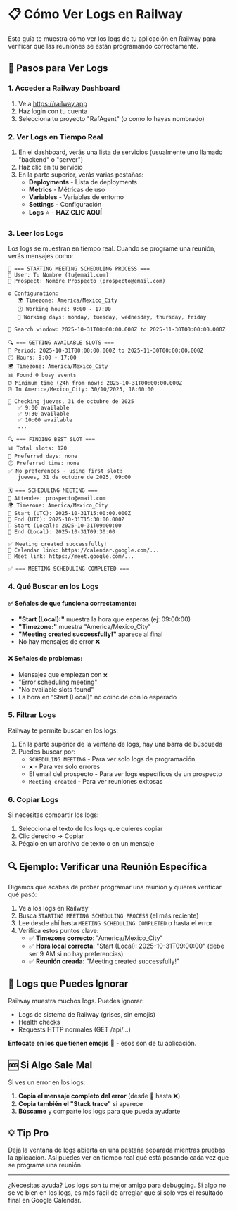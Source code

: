 # 📋 Cómo Ver Logs en Railway

Esta guía te muestra cómo ver los logs de tu aplicación en Railway para verificar que las reuniones se están programando correctamente.

## 🚀 Pasos para Ver Logs

### 1. Acceder a Railway Dashboard

1. Ve a https://railway.app
2. Haz login con tu cuenta
3. Selecciona tu proyecto "RafAgent" (o como lo hayas nombrado)

### 2. Ver Logs en Tiempo Real

1. En el dashboard, verás una lista de servicios (usualmente uno llamado "backend" o "server")
2. Haz clic en tu servicio
3. En la parte superior, verás varias pestañas:
   - **Deployments** - Lista de deployments
   - **Metrics** - Métricas de uso
   - **Variables** - Variables de entorno
   - **Settings** - Configuración
   - **Logs** ⭐️ - **HAZ CLIC AQUÍ**

### 3. Leer los Logs

Los logs se muestran en tiempo real. Cuando se programe una reunión, verás mensajes como:

```
🚀 === STARTING MEETING SCHEDULING PROCESS ===
👤 User: Tu Nombre (tu@email.com)
👥 Prospect: Nombre Prospecto (prospecto@email.com)

⚙️ Configuration:
   🌍 Timezone: America/Mexico_City
   🕐 Working hours: 9:00 - 17:00
   📅 Working days: monday, tuesday, wednesday, thursday, friday

📅 Search window: 2025-10-31T00:00:00.000Z to 2025-11-30T00:00:00.000Z

🔍 === GETTING AVAILABLE SLOTS ===
📅 Period: 2025-10-31T00:00:00.000Z to 2025-11-30T00:00:00.000Z
🕐 Hours: 9:00 - 17:00
🌍 Timezone: America/Mexico_City
📊 Found 0 busy events
⏰ Minimum time (24h from now): 2025-10-31T00:00:00.000Z
⏰ In America/Mexico_City: 30/10/2025, 18:00:00

📅 Checking jueves, 31 de octubre de 2025
   ✅ 9:00 available
   ✅ 9:30 available
   ✅ 10:00 available
   ...

🔍 === FINDING BEST SLOT ===
📊 Total slots: 120
📅 Preferred days: none
🕐 Preferred time: none
✅ No preferences - using first slot:
   jueves, 31 de octubre de 2025, 09:00

🗓️ === SCHEDULING MEETING ===
📧 Attendee: prospecto@email.com
🌍 Timezone: America/Mexico_City
📅 Start (UTC): 2025-10-31T15:00:00.000Z
📅 End (UTC): 2025-10-31T15:30:00.000Z
📅 Start (Local): 2025-10-31T09:00:00
📅 End (Local): 2025-10-31T09:30:00

✅ Meeting created successfully!
🔗 Calendar link: https://calendar.google.com/...
🔗 Meet link: https://meet.google.com/...

✅ === MEETING SCHEDULING COMPLETED ===
```

### 4. Qué Buscar en los Logs

#### ✅ Señales de que funciona correctamente:

- **"Start (Local):"** muestra la hora que esperas (ej: 09:00:00)
- **"Timezone:"** muestra "America/Mexico_City"
- **"Meeting created successfully!"** aparece al final
- No hay mensajes de error ❌

#### ❌ Señales de problemas:

- Mensajes que empiezan con `❌`
- "Error scheduling meeting"
- "No available slots found"
- La hora en "Start (Local)" no coincide con lo esperado

### 5. Filtrar Logs

Railway te permite buscar en los logs:

1. En la parte superior de la ventana de logs, hay una barra de búsqueda
2. Puedes buscar por:
   - `SCHEDULING MEETING` - Para ver solo logs de programación
   - `❌` - Para ver solo errores
   - El email del prospecto - Para ver logs específicos de un prospecto
   - `Meeting created` - Para ver reuniones exitosas

### 6. Copiar Logs

Si necesitas compartir los logs:

1. Selecciona el texto de los logs que quieres copiar
2. Clic derecho → Copiar
3. Pégalo en un archivo de texto o en un mensaje

## 🔍 Ejemplo: Verificar una Reunión Específica

Digamos que acabas de probar programar una reunión y quieres verificar qué pasó:

1. Ve a los logs en Railway
2. Busca `STARTING MEETING SCHEDULING PROCESS` (el más reciente)
3. Lee desde ahí hasta `MEETING SCHEDULING COMPLETED` o hasta el error
4. Verifica estos puntos clave:
   - ✅ **Timezone correcto**: "America/Mexico_City"
   - ✅ **Hora local correcta**: "Start (Local): 2025-10-31T09:00:00" (debe ser 9 AM si no hay preferencias)
   - ✅ **Reunión creada**: "Meeting created successfully!"

## 📝 Logs que Puedes Ignorar

Railway muestra muchos logs. Puedes ignorar:

- Logs de sistema de Railway (grises, sin emojis)
- Health checks
- Requests HTTP normales (GET /api/...)

**Enfócate en los que tienen emojis** 🎯 - esos son de tu aplicación.

## 🆘 Si Algo Sale Mal

Si ves un error en los logs:

1. **Copia el mensaje completo del error** (desde 🚀 hasta ❌)
2. **Copia también el "Stack trace"** si aparece
3. **Búscame** y comparte los logs para que pueda ayudarte

## 💡 Tip Pro

Deja la ventana de logs abierta en una pestaña separada mientras pruebas la aplicación. Así puedes ver en tiempo real qué está pasando cada vez que se programa una reunión.

---

¿Necesitas ayuda? Los logs son tu mejor amigo para debugging. Si algo no se ve bien en los logs, es más fácil de arreglar que si solo ves el resultado final en Google Calendar.

